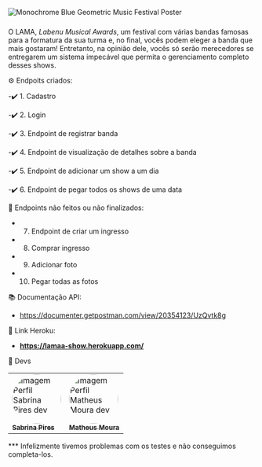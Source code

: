 ![Monochrome Blue Geometric Music Festival Poster](https://user-images.githubusercontent.com/61365431/179442683-f37cf6e6-79d3-477b-afcf-bf31d1bf2fed.png)

###

O LAMA, *Labenu Musical Awards*, um festival com várias bandas famosas para a formatura da sua turma e, no final, vocês podem eleger a banda que mais gostaram! Entretanto, na opinião dele, vocês só serão merecedores se entregarem um sistema impecável que permita o gerenciamento completo desses shows.

⚙️ Endpoits criados:

-✔️ 1. Cadastro

-✔️ 2. Login

-✔️ 3. Endpoint de registrar banda

-✔️ 4. Endpoint de visualização de detalhes sobre a banda
 
-✔️ 5. Endpoint de adicionar um show a um dia

-✔️ 6. Endpoint de pegar todos os shows de uma data


🔧 Endpoints não feitos ou não finalizados:

- 7. Endpoint de criar um ingresso

- 8. Comprar ingresso

- 9.  Adicionar foto

- 10. Pegar todas as fotos

📚 Documentação API:

- https://documenter.getpostman.com/view/20354123/UzQvtk8g


🔗 Link Heroku:
- **https://lamaa-show.herokuapp.com/**

👋 Devs

<table>
 
 <td> <a href="https://github.com/sabrinapiress"><img style="border-radius:50%;" src="https://avatars.githubusercontent.com/u/99099328?v=4" width="100ox;" alt="imagem Perfil Sabrina Pires dev"/><br/><sub><b>Sabrina Pires</b></sub></a><br/>
<td> <a href="https://github.com/Mouramattheus"><img style="border-radius:50%;" src="https://avatars.githubusercontent.com/u/61365431?v=4" width="100ox;" alt="imagem Perfil Matheus Moura dev"/><br/><sub><b>Matheus Moura</b></sub></a><br/>


</table>



*** Infelizmente tivemos problemas com os testes e não conseguimos completa-los. 
